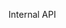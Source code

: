 
Internal API

<img alt="" src="https://img.shields.io/github/repo-size/SpectraNetworks-Inc/backendd" />
